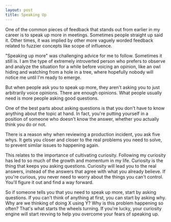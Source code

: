 ```yaml
---
layout: post
title: Speaking Up
---
```


One of the common pieces of feedback that stands out from earlier in my career is to speak up more in meetings.  Sometimes people straight up said it.  Other times, it was implied by other more vaguely worded feedback related to fuzzier concepts like scope of influence.

<!--more-->

"Speaking up more" was challenging advice for me to follow.  Sometimes it still is.  I am the type of extremely introverted person who prefers to observe and analyze the situation for a while before voicing an opinion, like an owl hiding and watching from a hole in a tree, where hopefully nobody will notice me until I'm ready to emerge.

But when people ask you to speak up more, they aren't asking you to just arbitrarily voice opinions.  There are enough opinions.  What people usually need is more people asking good questions.

One of the best parts about asking questions is that you don't have to know anything about the topic at hand.  In fact, you're putting yourself in a position of someone who doesn't know the answer, whether you actually think you do or not.

There is a reason why when reviewing a production incident, you ask five whys.  It gets you closer and closer to the real problems you need to solve, to prevent similar issues to happening again.

This relates to the importance of cultivating curiosity. Following my curiosity has led to so much of the growth and momentum in my life.  Curiosity is the thing that keeps you asking questions.  Curiosity will lead you to the real answers, instead of the answers that agree with what you already believe.  If you're curious, you never need to worry about the things you can't control. You'll figure it out and find a way forward.

So if someone tells you that you need to speak up more, start by asking questions.  If you can't think of anything at first, you can start by asking why.  Why are we thinking of doing X using Y?  Why is this problem happening so often?  That's what starts the wheels turning.  If you're lucky, your curiosity engine will start revving to help you overcome your fears of speaking up.




